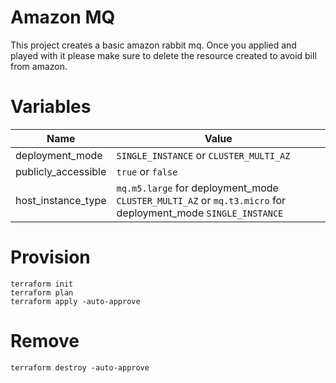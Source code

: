 # Amazon MQ

This project creates a basic amazon rabbit mq. Once you applied and played with it please make sure to delete the resource created to avoid bill from amazon.

# Variables
| Name | Value |
|------|--------|
| deployment_mode | `SINGLE_INSTANCE` or `CLUSTER_MULTI_AZ` |
| publicly_accessible | `true` or `false` |
| host_instance_type | `mq.m5.large` for deployment_mode `CLUSTER_MULTI_AZ` or `mq.t3.micro` for deployment_mode `SINGLE_INSTANCE` |


# Provision
```
terraform init
terraform plan
terraform apply -auto-approve
```

# Remove

`terraform destroy -auto-approve`